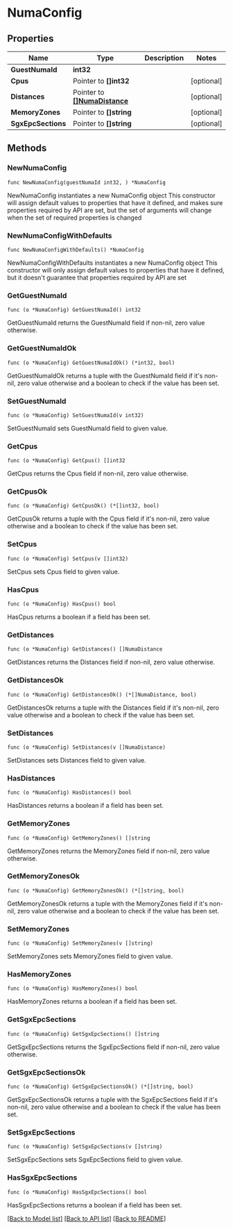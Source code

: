 # NumaConfig

## Properties

Name | Type | Description | Notes
------------ | ------------- | ------------- | -------------
**GuestNumaId** | **int32** |  |
**Cpus** | Pointer to **[]int32** |  | [optional]
**Distances** | Pointer to [**[]NumaDistance**](NumaDistance.md) |  | [optional]
**MemoryZones** | Pointer to **[]string** |  | [optional]
**SgxEpcSections** | Pointer to **[]string** |  | [optional]

## Methods

### NewNumaConfig

`func NewNumaConfig(guestNumaId int32, ) *NumaConfig`

NewNumaConfig instantiates a new NumaConfig object
This constructor will assign default values to properties that have it defined,
and makes sure properties required by API are set, but the set of arguments
will change when the set of required properties is changed

### NewNumaConfigWithDefaults

`func NewNumaConfigWithDefaults() *NumaConfig`

NewNumaConfigWithDefaults instantiates a new NumaConfig object
This constructor will only assign default values to properties that have it defined,
but it doesn't guarantee that properties required by API are set

### GetGuestNumaId

`func (o *NumaConfig) GetGuestNumaId() int32`

GetGuestNumaId returns the GuestNumaId field if non-nil, zero value otherwise.

### GetGuestNumaIdOk

`func (o *NumaConfig) GetGuestNumaIdOk() (*int32, bool)`

GetGuestNumaIdOk returns a tuple with the GuestNumaId field if it's non-nil, zero value otherwise
and a boolean to check if the value has been set.

### SetGuestNumaId

`func (o *NumaConfig) SetGuestNumaId(v int32)`

SetGuestNumaId sets GuestNumaId field to given value.


### GetCpus

`func (o *NumaConfig) GetCpus() []int32`

GetCpus returns the Cpus field if non-nil, zero value otherwise.

### GetCpusOk

`func (o *NumaConfig) GetCpusOk() (*[]int32, bool)`

GetCpusOk returns a tuple with the Cpus field if it's non-nil, zero value otherwise
and a boolean to check if the value has been set.

### SetCpus

`func (o *NumaConfig) SetCpus(v []int32)`

SetCpus sets Cpus field to given value.

### HasCpus

`func (o *NumaConfig) HasCpus() bool`

HasCpus returns a boolean if a field has been set.

### GetDistances

`func (o *NumaConfig) GetDistances() []NumaDistance`

GetDistances returns the Distances field if non-nil, zero value otherwise.

### GetDistancesOk

`func (o *NumaConfig) GetDistancesOk() (*[]NumaDistance, bool)`

GetDistancesOk returns a tuple with the Distances field if it's non-nil, zero value otherwise
and a boolean to check if the value has been set.

### SetDistances

`func (o *NumaConfig) SetDistances(v []NumaDistance)`

SetDistances sets Distances field to given value.

### HasDistances

`func (o *NumaConfig) HasDistances() bool`

HasDistances returns a boolean if a field has been set.

### GetMemoryZones

`func (o *NumaConfig) GetMemoryZones() []string`

GetMemoryZones returns the MemoryZones field if non-nil, zero value otherwise.

### GetMemoryZonesOk

`func (o *NumaConfig) GetMemoryZonesOk() (*[]string, bool)`

GetMemoryZonesOk returns a tuple with the MemoryZones field if it's non-nil, zero value otherwise
and a boolean to check if the value has been set.

### SetMemoryZones

`func (o *NumaConfig) SetMemoryZones(v []string)`

SetMemoryZones sets MemoryZones field to given value.

### HasMemoryZones

`func (o *NumaConfig) HasMemoryZones() bool`

HasMemoryZones returns a boolean if a field has been set.

### GetSgxEpcSections

`func (o *NumaConfig) GetSgxEpcSections() []string`

GetSgxEpcSections returns the SgxEpcSections field if non-nil, zero value otherwise.

### GetSgxEpcSectionsOk

`func (o *NumaConfig) GetSgxEpcSectionsOk() (*[]string, bool)`

GetSgxEpcSectionsOk returns a tuple with the SgxEpcSections field if it's non-nil, zero value otherwise
and a boolean to check if the value has been set.

### SetSgxEpcSections

`func (o *NumaConfig) SetSgxEpcSections(v []string)`

SetSgxEpcSections sets SgxEpcSections field to given value.

### HasSgxEpcSections

`func (o *NumaConfig) HasSgxEpcSections() bool`

HasSgxEpcSections returns a boolean if a field has been set.


[[Back to Model list]](../README.md#documentation-for-models) [[Back to API list]](../README.md#documentation-for-api-endpoints) [[Back to README]](../README.md)


